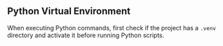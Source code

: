 ## Python Virtual Environment

When executing Python commands, first check if the project has a `.venv` directory and activate it before running Python scripts.

